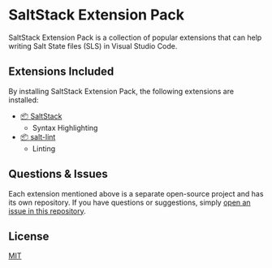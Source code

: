# SaltStack Extension Pack

SaltStack Extension Pack is a collection of popular extensions that can help writing Salt State files (SLS) in Visual Studio Code.

## Extensions Included

By installing SaltStack Extension Pack, the following extensions are installed:

- [📦 SaltStack](https://marketplace.visualstudio.com/items?itemName=korekontrol.saltstack)
    - Syntax Highlighting
- [📦 salt-lint](https://marketplace.visualstudio.com/items?itemName=warpnet.salt-lint)
    - Linting

## Questions & Issues

Each extension mentioned above is a separate open-source project and has its own repository. If you have questions or suggestions, simply [open an issue in this repository](https://github.com/warpnet/saltstack-extension-pack/issues).

## License

[MIT](https://github.com/warpnet/saltstack-extension-pack/blob/master/LICENSE)